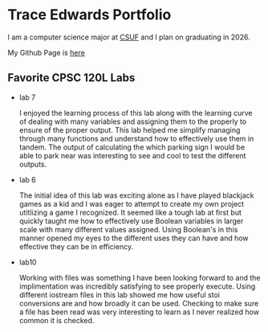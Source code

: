 
# Trace Edwards Portfolio

I am a computer science major at [CSUF](https://www.fullerton.edu/) and I plan on graduating in 2026.

My Github Page is [here](https://github.com/TraceBru/TraceBru.github.io)

## Favorite CPSC 120L Labs

* lab 7

    I enjoyed the learning process of this lab along with the learning curve of dealing with many variables and assigning them to the properly to ensure of the proper output. This lab helped me simplify managing  through many functions and understand how to effectively use them in tandem. The output of calculating the which parking sign I would be able to park near was interesting to see and cool to test the different outputs. 

* lab 6

    The initial idea of this lab was exciting alone as I have played blackjack games as a kid and I was eager to attempt to create my own project utitlizing a game I recognized. It seemed like a tough lab at first but quickly taught me how to effectively use Boolean variables in larger scale with many different values assigned. Using Boolean's in this manner opened my eyes to the different uses they can have and how effective they can be in efficiency. 

* lab10

    Working with files was something I have been looking forward to and the implimentation was incredibly satisfying to see properly execute. Using different iostream files in this lab showed me how useful stoi conversions are and how broadly it can be used. Checking to make sure a file has been read was very interesting to learn as I never realized how common it is checked.